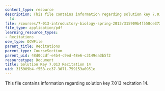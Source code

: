 ```yaml
---
content_type: resource
description: This file contains information regarding solution key 7.013 recitation
  14.
file: /courses/7-013-introductory-biology-spring-2013/315909b4f558ce373071759153a0951e_MIT7_013S12_RecitatSol_14.pdf
file_type: application/pdf
learning_resource_types:
- Recitations
ocw_type: OCWFile
parent_title: Recitations
parent_type: CourseSection
parent_uid: 48d0ccdf-e4b4-c9ed-48e6-c3149ea3b5f2
resourcetype: Document
title: Solution Key 7.013 Recitation 14
uid: 315909b4-f558-ce37-3071-759153a0951e
---
```

This file contains information regarding solution key 7.013 recitation 14.

